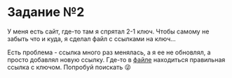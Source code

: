 # Задание №2

У меня есть сайт, где-то там я спрятал 2-1 ключ. 
Чтобы самому не забыть что и куда, я сделал файл с ссылками на ключ...

Есть проблема - ссылка много раз менялась, а я ее не обновлял, а просто добавлял новую ссылку.
Где-то в [файле](./links.txt) находиться правильная ссылка с ключом.
Попробуй поискать 😜